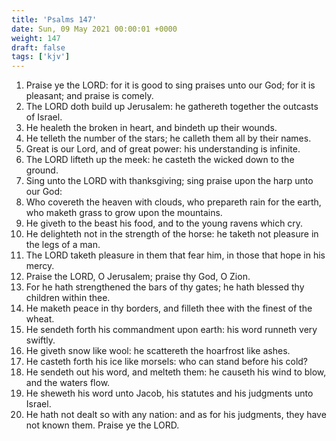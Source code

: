 ```yaml
---
title: 'Psalms 147'
date: Sun, 09 May 2021 00:00:01 +0000
weight: 147
draft: false
tags: ['kjv'] 
---
```


1. Praise ye the LORD: for it is good to sing praises unto our God; for it is pleasant; and praise is comely.
2. The LORD doth build up Jerusalem: he gathereth together the outcasts of Israel.
3. He healeth the broken in heart, and bindeth up their wounds.
4. He telleth the number of the stars; he calleth them all by their names.
5. Great is our Lord, and of great power: his understanding is infinite.
6. The LORD lifteth up the meek: he casteth the wicked down to the ground.
7. Sing unto the LORD with thanksgiving; sing praise upon the harp unto our God:
8. Who covereth the heaven with clouds, who prepareth rain for the earth, who maketh grass to grow upon the mountains.
9. He giveth to the beast his food, and to the young ravens which cry.
10. He delighteth not in the strength of the horse: he taketh not pleasure in the legs of a man.
11. The LORD taketh pleasure in them that fear him, in those that hope in his mercy.
12. Praise the LORD, O Jerusalem; praise thy God, O Zion.
13. For he hath strengthened the bars of thy gates; he hath blessed thy children within thee.
14. He maketh peace in thy borders, and filleth thee with the finest of the wheat.
15. He sendeth forth his commandment upon earth: his word runneth very swiftly.
16. He giveth snow like wool: he scattereth the hoarfrost like ashes.
17. He casteth forth his ice like morsels: who can stand before his cold?
18. He sendeth out his word, and melteth them: he causeth his wind to blow, and the waters flow.
19. He sheweth his word unto Jacob, his statutes and his judgments unto Israel.
20. He hath not dealt so with any nation: and as for his judgments, they have not known them. Praise ye the LORD.
